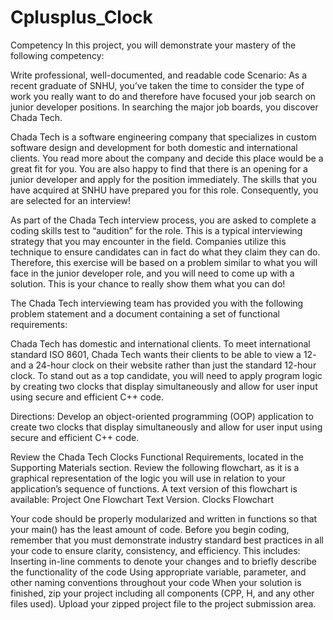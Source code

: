 # Cplusplus_Clock
Competency
In this project, you will demonstrate your mastery of the following competency:

Write professional, well-documented, and readable code
Scenario:
As a recent graduate of SNHU, you’ve taken the time to consider the type of work you really want to do and therefore have focused your job search on junior developer positions. In searching the major job boards, you discover Chada Tech.

Chada Tech is a software engineering company that specializes in custom software design and development for both domestic and international clients. You read more about the company and decide this place would be a great fit for you. You are also happy to find that there is an opening for a junior developer and apply for the position immediately. The skills that you have acquired at SNHU have prepared you for this role. Consequently, you are selected for an interview!

As part of the Chada Tech interview process, you are asked to complete a coding skills test to “audition” for the role. This is a typical interviewing strategy that you may encounter in the field. Companies utilize this technique to ensure candidates can in fact do what they claim they can do. Therefore, this exercise will be based on a problem similar to what you will face in the junior developer role, and you will need to come up with a solution. This is your chance to really show them what you can do!

The Chada Tech interviewing team has provided you with the following problem statement and a document containing a set of functional requirements:

Chada Tech has domestic and international clients. To meet international standard ISO 8601, Chada Tech wants their clients to be able to view a 12- and a 24-hour clock on their website rather than just the standard 12-hour clock.
To stand out as a top candidate, you will need to apply program logic by creating two clocks that display simultaneously and allow for user input using secure and efficient C++ code.

Directions:
Develop an object-oriented programming (OOP) application to create two clocks that display simultaneously and allow for user input using secure and efficient C++ code.

Review the Chada Tech Clocks Functional Requirements, located in the Supporting Materials section.
Review the following flowchart, as it is a graphical representation of the logic you will use in relation to your application’s sequence of functions. A text version of this flowchart is available: Project One Flowchart Text Version.
Clocks Flowchart

Your code should be properly modularized and written in functions so that your main() has the least amount of code.
Before you begin coding, remember that you must demonstrate industry standard best practices in all your code to ensure clarity, consistency, and efficiency. This includes:
Inserting in-line comments to denote your changes and to briefly describe the functionality of the code
Using appropriate variable, parameter, and other naming conventions throughout your code
When your solution is finished, zip your project including all components (CPP, H, and any other files used).
Upload your zipped project file to the project submission area.
